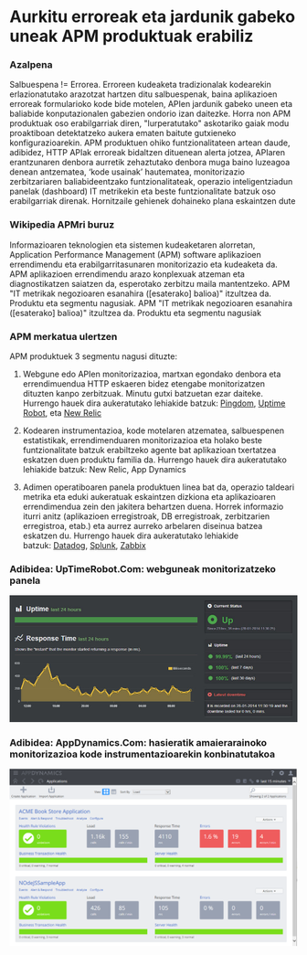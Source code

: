 # Aurkitu erroreak eta jardunik gabeko uneak APM produktuak erabiliz

### Azalpena

Salbuespena != Errorea. Erroreen kudeaketa tradizionalak kodearekin erlazionatutako arazotzat hartzen ditu salbuespenak, baina aplikazioen erroreak formularioko kode bide motelen, APIen jardunik gabeko uneen eta baliabide konputazionalen gabezien ondorio izan daitezke. Horra non APM produktuak oso erabilgarriak diren, "lurperatutako" askotariko gaiak modu proaktiboan detektatzeko aukera ematen baitute gutxieneko konfigurazioarekin. APM produktuen ohiko funtzionalitateen artean daude, adibidez, HTTP APIak erroreak bidaltzen dituenean alerta jotzea, APIaren erantzunaren denbora aurretik zehaztutako denbora muga baino luzeagoa denean antzematea, ‘kode usainak’ hautematea, monitorizazio zerbitzariaren baliabideentzako funtzionalitateak, operazio inteligentziadun panelak (dashboard) IT metrikekin eta beste funtzionalitate batzuk oso erabilgarriak direnak. Hornitzaile gehienek dohaineko plana eskaintzen dute

### Wikipedia APMri buruz

Informazioaren teknologien eta sistemen kudeaketaren alorretan, Application Performance Management (APM) software aplikazioen errendimendu eta erabilgarritasunaren monitorizazio eta kudeaketa da. APM aplikazioen errendimendu arazo konplexuak atzeman eta diagnostikatzen saiatzen da, esperotako zerbitzu maila mantentzeko. APM "IT metrikak negozioaren esanahira ([esaterako] balioa)" itzultzea da. Produktu eta segmentu nagusiak. APM "IT metrikak negozioaren esanahira ([esaterako] balioa)" itzultzea da. Produktu eta segmentu nagusiak

### APM merkatua ulertzen

APM produktuek 3 segmentu nagusi dituzte:

1. Webgune edo APIen monitorizazioa, martxan egondako denbora eta errendimuendua HTTP eskaeren bidez etengabe monitorizatzen dituzten kanpo zerbitzuak. Minutu gutxi batzuetan ezar daiteke. Hurrengo hauek dira aukeratutako lehiakide batzuk: [Pingdom](https://www.pingdom.com/), [Uptime Robot](https://uptimerobot.com/), eta [New Relic](https://newrelic.com/application-monitoring)

2. Kodearen instrumentazioa, kode motelaren atzematea, salbuespenen estatistikak, errendimenduaren monitorizazioa eta holako beste funtzionalitate batzuk erabiltzeko agente bat aplikazioan txertatzea eskatzen duen produktu familia da. Hurrengo hauek dira aukeratutako lehiakide batzuk: New Relic, App Dynamics

3. Adimen operatiboaren panela produktuen linea bat da,  operazio taldeari metrika eta eduki aukeratuak eskaintzen dizkiona eta aplikazioaren errendimendua zein den jakitera behartzen duena. Horrek informazio iturri anitz (aplikazioen erregistroak, DB erregistroak, zerbitzarien erregistroa, etab.) eta aurrez aurreko arbelaren diseinua batzea eskatzen du. Hurrengo hauek dira aukeratutako lehiakide batzuk: [Datadog](https://www.datadoghq.com/), [Splunk](https://www.splunk.com/), [Zabbix](https://www.zabbix.com/)

### Adibidea: UpTimeRobot.Com: webguneak monitorizatzeko panela

![alt text](https://github.com/goldbergyoni/nodebestpractices/blob/master/assets/images/uptimerobot.jpg "Webgune monitorizazio aurreko panela")

### Adibidea: AppDynamics.Com: hasieratik amaierarainoko monitorizazioa kode instrumentazioarekin konbinatutakoa

![alt text](https://github.com/goldbergyoni/nodebestpractices/blob/master/assets/images/app-dynamics-dashboard.png "kode instrumentazioarekin konbinatutako hasieratik amaierarainoko monitorizazioa")
